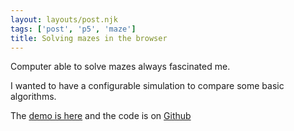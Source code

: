 ```yaml
---
layout: layouts/post.njk
tags: ['post', 'p5', 'maze']
title: Solving mazes in the browser
---
```


Computer able to solve mazes always fascinated me.

I wanted to have a configurable simulation to compare some basic algorithms.

The [demo is here](https://statox.github.io/p5-maze/) and the code is on [Github](https://github.com/statox/p5-maze/)
